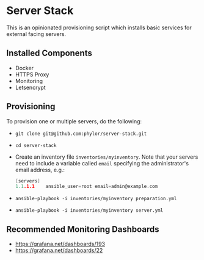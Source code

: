 # Server Stack

This is an opinionated provisioning script which installs basic services for external facing servers.

## Installed Components

- Docker
- HTTPS Proxy
- Monitoring
- Letsencrypt

## Provisioning

To provision one or multiple servers, do the following:

- `git clone git@github.com:phylor/server-stack.git`
- `cd server-stack`
- Create an inventory file `inventories/myinventory`. Note that your servers need to include a variable called `email` specifying the administrator's email address, e.g.:

     ```c
     [servers]
     1.1.1.1    ansible_user=root email=admin@example.com
     ```


- `ansible-playbook -i inventories/myinventory preparation.yml`
- `ansible-playbook -i inventories/myinventory server.yml`

## Recommended Monitoring Dashboards

- https://grafana.net/dashboards/193
- https://grafana.net/dashboards/22
